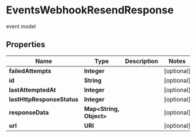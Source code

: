 

# EventsWebhookResendResponse

event model

## Properties

| Name | Type | Description | Notes |
|------------ | ------------- | ------------- | -------------|
|**failedAttempts** | **Integer** |  |  [optional] |
|**id** | **String** |  |  [optional] |
|**lastAttemptedAt** | **Integer** |  |  [optional] |
|**lastHttpResponseStatus** | **Integer** |  |  [optional] |
|**responseData** | **Map&lt;String, Object&gt;** |  |  [optional] |
|**url** | **URI** |  |  [optional] |




